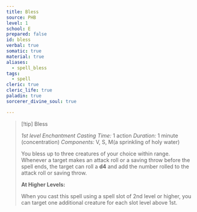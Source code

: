 ```yaml
---
title: Bless
source: PHB
level: 1
school: E
prepared: false
id: bless
verbal: true
somatic: true
material: true
aliases:
  - spell_bless
tags:
  - spell
cleric: true
cleric_life: true
paladin: true
sorcerer_divine_soul: true

---
```

>[!tip] Bless
>
> *1st level Enchantment*
> *Casting Time:* 1 action
> *Duration:* 1 minute (concentration)
> *Components:* V, S, M(a sprinkling of holy water)
>
>You bless up to three creatures of your choice within range. Whenever a target makes an attack roll or a saving throw before the spell ends, the target can roll a **d4** and add the number rolled to the attack roll or saving throw.
>
>**At Higher Levels:**
>
>When you cast this spell using a spell slot of 2nd level or higher, you can target one additional creature for each slot level above 1st.
>

